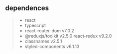 ## dependences

>* react
>* typescript
>* react-router-dom v7.0.2
>* @reduxjs/toolkit v2.5.0 react-redux v9.2.0
>* classnames v2.5.1
>* styled-components v6.1.13